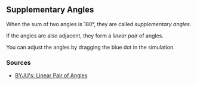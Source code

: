 ## Supplementary Angles

When the sum of two angles is 180°, they are called
_supplementary angles_.

If the angles are also adjacent, they form a _linear pair_
of angles.

You can adjust the angles by dragging the blue dot in the
simulation.

### Sources

- [BYJU's: Linear Pair of Angles](https://byjus.com/maths/linear-pair-of-angles/)

